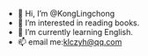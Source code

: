 - 👋 Hi, I’m @KongLingchong
- 👀 I’m interested in reading books.
- 🌱 I’m currently learning English.
- 📫 email me:klczyh@qq.com

<!---
KongLingchong/KongLingchong is a ✨ special ✨ repository because its `README.md` (this file) appears on your GitHub profile.
You can click the Preview link to take a look at your changes.
--->
